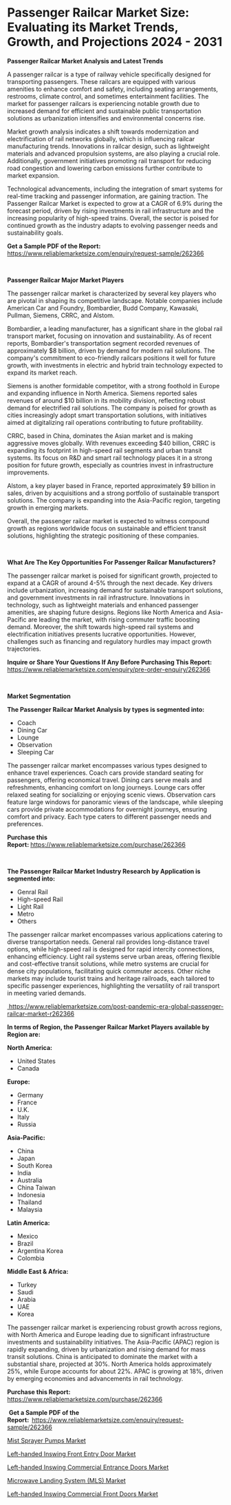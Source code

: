 <p><h1>Passenger Railcar Market Size: Evaluating its Market Trends, Growth, and Projections 2024 - 2031</h1></p><p><strong>Passenger Railcar Market Analysis and Latest Trends</strong></p>
<p><p>A passenger railcar is a type of railway vehicle specifically designed for transporting passengers. These railcars are equipped with various amenities to enhance comfort and safety, including seating arrangements, restrooms, climate control, and sometimes entertainment facilities. The market for passenger railcars is experiencing notable growth due to increased demand for efficient and sustainable public transportation solutions as urbanization intensifies and environmental concerns rise.</p><p>Market growth analysis indicates a shift towards modernization and electrification of rail networks globally, which is influencing railcar manufacturing trends. Innovations in railcar design, such as lightweight materials and advanced propulsion systems, are also playing a crucial role. Additionally, government initiatives promoting rail transport for reducing road congestion and lowering carbon emissions further contribute to market expansion.</p><p>Technological advancements, including the integration of smart systems for real-time tracking and passenger information, are gaining traction. The Passenger Railcar Market is expected to grow at a CAGR of 6.9% during the forecast period, driven by rising investments in rail infrastructure and the increasing popularity of high-speed trains. Overall, the sector is poised for continued growth as the industry adapts to evolving passenger needs and sustainability goals.</p></p>
<p><strong>Get a Sample PDF of the Report:&nbsp;</strong> <a href="https://www.reliablemarketsize.com/enquiry/request-sample/262366?utm_campaign=1103&utm_medium=2&utm_source=Github&utm_content=ia&utm_term=31102024&utm_id=passenger-railcar">https://www.reliablemarketsize.com/enquiry/request-sample/262366</a></p>
<p>&nbsp;</p>
<p><strong>Passenger Railcar Major Market Players</strong></p>
<p><p>The passenger railcar market is characterized by several key players who are pivotal in shaping its competitive landscape. Notable companies include American Car and Foundry, Bombardier, Budd Company, Kawasaki, Pullman, Siemens, CRRC, and Alstom. </p><p>Bombardier, a leading manufacturer, has a significant share in the global rail transport market, focusing on innovation and sustainability. As of recent reports, Bombardier's transportation segment recorded revenues of approximately $8 billion, driven by demand for modern rail solutions. The company's commitment to eco-friendly railcars positions it well for future growth, with investments in electric and hybrid train technology expected to expand its market reach.</p><p>Siemens is another formidable competitor, with a strong foothold in Europe and expanding influence in North America. Siemens reported sales revenues of around $10 billion in its mobility division, reflecting robust demand for electrified rail solutions. The company is poised for growth as cities increasingly adopt smart transportation solutions, with initiatives aimed at digitalizing rail operations contributing to future profitability.</p><p>CRRC, based in China, dominates the Asian market and is making aggressive moves globally. With revenues exceeding $40 billion, CRRC is expanding its footprint in high-speed rail segments and urban transit systems. Its focus on R&D and smart rail technology places it in a strong position for future growth, especially as countries invest in infrastructure improvements.</p><p>Alstom, a key player based in France, reported approximately $9 billion in sales, driven by acquisitions and a strong portfolio of sustainable transport solutions. The company is expanding into the Asia-Pacific region, targeting growth in emerging markets.</p><p>Overall, the passenger railcar market is expected to witness compound growth as regions worldwide focus on sustainable and efficient transit solutions, highlighting the strategic positioning of these companies.</p></p>
<p>&nbsp;</p>
<p><strong>What Are The Key Opportunities For Passenger Railcar Manufacturers?</strong></p>
<p><p>The passenger railcar market is poised for significant growth, projected to expand at a CAGR of around 4-5% through the next decade. Key drivers include urbanization, increasing demand for sustainable transport solutions, and government investments in rail infrastructure. Innovations in technology, such as lightweight materials and enhanced passenger amenities, are shaping future designs. Regions like North America and Asia-Pacific are leading the market, with rising commuter traffic boosting demand. Moreover, the shift towards high-speed rail systems and electrification initiatives presents lucrative opportunities. However, challenges such as financing and regulatory hurdles may impact growth trajectories.</p></p>
<p><strong>Inquire or Share Your Questions If Any Before Purchasing This Report:</strong> <a href="https://www.reliablemarketsize.com/enquiry/pre-order-enquiry/262366?utm_campaign=1103&utm_medium=2&utm_source=Github&utm_content=ia&utm_term=31102024&utm_id=passenger-railcar">https://www.reliablemarketsize.com/enquiry/pre-order-enquiry/262366</a></p>
<p>&nbsp;</p>
<p><strong>Market Segmentation</strong></p>
<p><strong>The Passenger Railcar Market Analysis by types is segmented into:</strong></p>
<p><ul><li>Coach</li><li>Dining Car</li><li>Lounge</li><li>Observation</li><li>Sleeping Car</li></ul></p>
<p><p>The passenger railcar market encompasses various types designed to enhance travel experiences. Coach cars provide standard seating for passengers, offering economical travel. Dining cars serve meals and refreshments, enhancing comfort on long journeys. Lounge cars offer relaxed seating for socializing or enjoying scenic views. Observation cars feature large windows for panoramic views of the landscape, while sleeping cars provide private accommodations for overnight journeys, ensuring comfort and privacy. Each type caters to different passenger needs and preferences.</p></p>
<p><strong>Purchase this Report:&nbsp;</strong><a href="https://www.reliablemarketsize.com/purchase/262366?utm_campaign=1103&utm_medium=2&utm_source=Github&utm_content=ia&utm_term=31102024&utm_id=passenger-railcar">https://www.reliablemarketsize.com/purchase/262366</a></p>
<p>&nbsp;</p>
<p><strong>The Passenger Railcar Market Industry Research by Application is segmented into:</strong></p>
<p><ul><li>Genral Rail</li><li>High-speed Rail</li><li>Light Rail</li><li>Metro</li><li>Others</li></ul></p>
<p><p>The passenger railcar market encompasses various applications catering to diverse transportation needs. General rail provides long-distance travel options, while high-speed rail is designed for rapid intercity connections, enhancing efficiency. Light rail systems serve urban areas, offering flexible and cost-effective transit solutions, while metro systems are crucial for dense city populations, facilitating quick commuter access. Other niche markets may include tourist trains and heritage railroads, each tailored to specific passenger experiences, highlighting the versatility of rail transport in meeting varied demands.</p></p>
<p><a href="https://www.reliablemarketsize.com/post-pandemic-era-global-passenger-railcar-market-r262366?utm_campaign=1103&utm_medium=2&utm_source=Github&utm_content=ia&utm_term=31102024&utm_id=passenger-railcar">&nbsp;https://www.reliablemarketsize.com/post-pandemic-era-global-passenger-railcar-market-r262366</a></p>
<p><strong>In terms of Region, the Passenger Railcar Market Players available by Region are:</strong></p>
<p>
    <p> <strong> North America: </strong>
        <ul>
            <li>United States</li>
            <li>Canada</li>
        </ul>
        </p> 
    <p> <strong> Europe: </strong>
        <ul>
            <li>Germany</li>
            <li>France</li>
            <li>U.K.</li>
            <li>Italy</li>
            <li>Russia</li>
        </ul>
        </p> 
    <p> <strong> Asia-Pacific: </strong>
        <ul>
            <li>China</li>
            <li>Japan</li>
            <li>South Korea</li>
            <li>India</li>
            <li>Australia</li>
            <li>China Taiwan</li>
            <li>Indonesia</li>
            <li>Thailand</li>
            <li>Malaysia</li>
        </ul>
        </p> 
    <p> <strong> Latin America: </strong>
        <ul>
            <li>Mexico</li>
            <li>Brazil</li>
            <li>Argentina Korea</li>
            <li>Colombia</li>
        </ul>
        </p> 
    <p> <strong> Middle East & Africa: </strong>
        <ul>
            <li>Turkey</li>
            <li>Saudi</li>
            <li>Arabia</li>
            <li>UAE</li>
            <li>Korea</li>
        </ul>
    </p>
    </p>
<p><p>The passenger railcar market is experiencing robust growth across regions, with North America and Europe leading due to significant infrastructure investments and sustainability initiatives. The Asia-Pacific (APAC) region is rapidly expanding, driven by urbanization and rising demand for mass transit solutions. China is anticipated to dominate the market with a substantial share, projected at 30%. North America holds approximately 25%, while Europe accounts for about 22%. APAC is growing at 18%, driven by emerging economies and advancements in rail technology.</p></p>
<p><strong>Purchase this Report: </strong><a href="https://www.reliablemarketsize.com/purchase/262366?utm_campaign=1103&utm_medium=2&utm_source=Github&utm_content=ia&utm_term=31102024&utm_id=passenger-railcar">https://www.reliablemarketsize.com/purchase/262366</a></p>
<p>&nbsp;<strong>Get a Sample PDF of the Report:&nbsp;&nbsp;</strong><a href="https://www.reliablemarketsize.com/enquiry/request-sample/262366?utm_campaign=1103&utm_medium=2&utm_source=Github&utm_content=ia&utm_term=31102024&utm_id=passenger-railcar">https://www.reliablemarketsize.com/enquiry/request-sample/262366</a></p>
<p><strong></strong></p>
<p><p><a href="https://github.com/chr1i1herth/Market-Research-Report-List-1/blob/main/mist-sprayer-pumps-market.md?utm_campaign=1103&utm_medium=2&utm_source=Github&utm_content=ia&utm_term=31102024&utm_id=passenger-railcar">Mist Sprayer Pumps Market</a></p><p><a href="https://www.linkedin.com/pulse/insights-left-handed-inswing-front-entry-door-market-xspee?utm_campaign=1103&utm_medium=2&utm_source=Github&utm_content=ia&utm_term=31102024&utm_id=passenger-railcar">Left-handed Inswing Front Entry Door Market</a></p><p><a href="https://www.linkedin.com/pulse/left-handed-inswing-commercial-entrance-doors-market-2tate?utm_campaign=1103&utm_medium=2&utm_source=Github&utm_content=ia&utm_term=31102024&utm_id=passenger-railcar">Left-handed Inswing Commercial Entrance Doors Market</a></p><p><a href="https://github.com/gareyratsepny/Market-Research-Report-List-1/blob/main/microwave-landing-system-mls-market.md?utm_campaign=1103&utm_medium=2&utm_source=Github&utm_content=ia&utm_term=31102024&utm_id=passenger-railcar">Microwave Landing System (MLS) Market</a></p><p><a href="https://www.linkedin.com/pulse/future-left-handed-inswing-commercial-front-doors-p8zwe?utm_campaign=1103&utm_medium=2&utm_source=Github&utm_content=ia&utm_term=31102024&utm_id=passenger-railcar">Left-handed Inswing Commercial Front Doors Market</a></p></p>